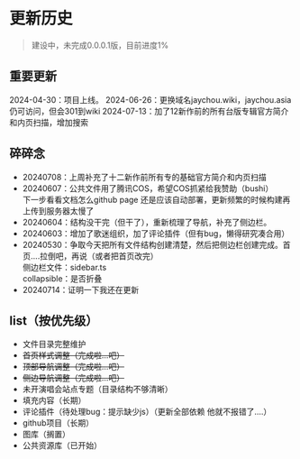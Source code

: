 # 更新历史

>建设中，未完成0.0.0.1版，目前进度1%
## 重要更新
2024-04-30：项目上线。
2024-06-26：更换域名jaychou.wiki，jaychou.asia仍可访问，但会301到wiki
2024-07-13：加了12新作前的所有台版专辑官方简介和内页扫描，增加搜索


## 碎碎念
- 20240708：上周补充了十二新作前所有专的基础官方简介和内页扫描
- 20240607：公共文件用了腾讯COS，希望COS抓紧给我赞助（bushi）<br> 下一步看看文档怎么github page 还是应该自动部署，更新频繁的时候构建再上传到服务器太慢了
- 20240604：结构没干完（但干了），重新梳理了导航，补充了侧边栏。
- 20240603：增加了歌迷组织，加了评论插件（但有bug，懒得研究凑合用）
- 20240530：争取今天把所有文件结构创建清楚，然后把侧边栏创建完成。首页....拉倒吧，再说（或者把首页改完）<br>
侧边栏文件：sidebar.ts<br>
collapsible：是否折叠
- 20240714：证明一下我还在更新

## list（按优先级）
- 文件目录完整维护
- ~~首页样式调整（完成啦...吧）~~
- ~~顶部导航调整（完成啦...吧）~~
- ~~侧边导航调整（完成啦...吧）~~
- 未开演唱会站点专题（目录结构不够清晰）
- 填充内容（长期）
- 评论插件（待处理bug：提示缺少js）（更新全部依赖 他就不报错了....）
- github项目（长期）
- 图库（搁置）
- 公共资源库（已开始）